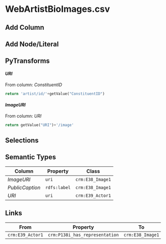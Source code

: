 # WebArtistBioImages.csv

## Add Column

## Add Node/Literal

## PyTransforms
#### _URI_
From column: _ConstituentID_
``` python
return 'artist/id/'+getValue("ConstituentID")
```

#### _ImageURI_
From column: _URI_
``` python
return getValue("URI")+'/image'
```


## Selections

## Semantic Types
| Column | Property | Class |
|  ----- | -------- | ----- |
| _ImageURI_ | `uri` | `crm:E38_Image1`|
| _PublicCaption_ | `rdfs:label` | `crm:E38_Image1`|
| _URI_ | `uri` | `crm:E39_Actor1`|


## Links
| From | Property | To |
|  --- | -------- | ---|
| `crm:E39_Actor1` | `crm:P138i_has_representation` | `crm:E38_Image1`|
